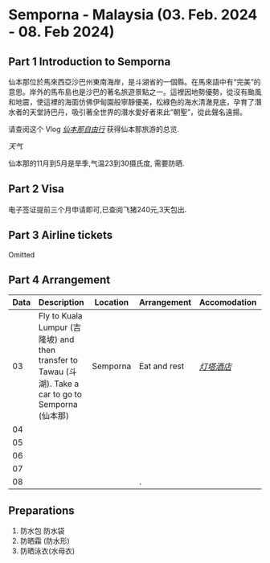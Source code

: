 # Semporna - Malaysia (03. Feb. 2024 - 08. Feb 2024) 
<!--### 我一向,亲自组织,亲自规划-->
## Part 1 Introduction to Semporna
仙本那位於馬來西亞沙巴州東南海岸，是斗湖省的一個縣。在馬來語中有“完美”的意思。岸外的馬布島也是沙巴的著名旅遊景點之一。這裡因地勢優勢，從沒有颱風和地震，使這裡的海面仿佛伊甸園般寧靜優美，松綠色的海水清澈見底，孕育了潛水者的天堂詩巴丹，吸引著全世界的潛水愛好者來此“朝聖”，從此聲名遠揚。

请查阅这个 Vlog *[仙本那自由行](https://www.bilibili.com/video/BV11V411674K/?spm_id_from=333.337.search-card.all.click)* 获得仙本那旅游的总览. 

*天气*

仙本那的11月到5月是旱季,气温23到30摄氏度, 需要防晒.

## Part 2 Visa
电子签证提前三个月申请即可,已查阅飞猪240元,3天包出.


## Part 3 Airline tickets
Omitted

## Part 4 Arrangement

| Data | Description | Location| Arrangement|Accomodation|Food|
| --- | ----------- | ---------|----|--|--|
|03 | Fly to Kuala Lumpur (吉隆坡) and then transfer to Tawau (斗湖). Take a car to go to Semporna (仙本那)| Semporna |Eat and rest|*[灯塔酒店](https://world.taobao.com/item/717811500501.htm)*||
| 04 | | ||||
| 05 | |||
| 06 |  |||
| 07 | ||||
| 08 | ||.|

<!--## Part 5 Actual Experience and Reference Price

| Data | Description | Location| Arrangement|Accomodation|Comment|
| --- | ----------- | ---------|----|--|--|
|21 到达 Cebu| 提前Check in 休息| Mactan(麦克坦,机场岛)|游览麦哲伦十字架,圣婴大教堂,小城堡|*[Summit Galleria Cebu](https://us.trip.com/hotels/detail/?cityId=1239&hotelId=7299688&checkIn=2023-01-21&checkOut=2023-01-23&adult=6&children=0&subStamp=1037&crn=3&ages=&travelpurpose=0&curr=HKD&link=button&hoteluniquekey=H4sIAAAAAAAAAOPazsTFJMEmxMTBKLWGiePh6693mC0mCjkag4B2sYPnm8AdcqyXFjgE8Exi9OC8vrjAlqtimYMgAwjELHJQ0uG4_aFLXEBL4s7D-5YKrJpgCQYOB0MYw-KyQBArx1EmCZYoBic2jud7gKxJjF6cra-BJouSYdR-sFEajEDD1m0Hsmcwvjiyl3kFI-NGxodVIuvce4sddjAyHWD89x8KGE8w3mBawLTk1UypXUxsHPvv8EmwHAIyXkwE6j7FxMrxmF-C5RITwy0mhkdMDK-YGD4xMfwCynftAso3MbNyXATSXcwMk0BMXQmWWcwMi5gZpHgNE40MEi0MjZNSzC1NFYQ0vuw6NYfNSGYSI5OH9ylGEUMzMzNjQ3NLCwtDC1M9o9KkzOQ0K2YpRjcPpiA2F1MLYxfjKC0u5gCPAEH2c5KBt6QP2Esxe3i7KIbtmVj5pP-NvRZIzhAml8RalaHr4Z1xkruAuYuRQ4DRgzGCsYLxFSNIDwCvuDvFxwEAAA&subChannel=&masterhotelid_tracelogid=1a20a813bd795&barcurr=HKD&locale=en_us)* |Cebu城市内很乱,打车一定要用Grab或者谈好一口价,网络好慢啊|
| 22 | 包船(5000 pp)前往 Nalusuan 浮潜 (100 pp浮潜装备 400 pp海洋保护费)|Nalusuan| 浮潜了三次,看到了美丽的珊瑚和鱼群|*[Summit Galleria Cebu](https://us.trip.com/hotels/detail/?cityId=1239&hotelId=7299688&checkIn=2023-01-21&checkOut=2023-01-23&adult=6&children=0&subStamp=1037&crn=3&ages=&travelpurpose=0&curr=HKD&link=button&hoteluniquekey=H4sIAAAAAAAAAOPazsTFJMEmxMTBKLWGiePh6693mC0mCjkag4B2sYPnm8AdcqyXFjgE8Exi9OC8vrjAlqtimYMgAwjELHJQ0uG4_aFLXEBL4s7D-5YKrJpgCQYOB0MYw-KyQBArx1EmCZYoBic2jud7gKxJjF6cra-BJouSYdR-sFEajEDD1m0Hsmcwvjiyl3kFI-NGxodVIuvce4sddjAyHWD89x8KGE8w3mBawLTk1UypXUxsHPvv8EmwHAIyXkwE6j7FxMrxmF-C5RITwy0mhkdMDK-YGD4xMfwCynftAso3MbNyXATSXcwMk0BMXQmWWcwMi5gZpHgNE40MEi0MjZNSzC1NFYQ0vuw6NYfNSGYSI5OH9ylGEUMzMzNjQ3NLCwtDC1M9o9KkzOQ0K2YpRjcPpiA2F1MLYxfjKC0u5gCPAEH2c5KBt6QP2Esxe3i7KIbtmVj5pP-NvRZIzhAml8RalaHr4Z1xkruAuYuRQ4DRgzGCsYLxFSNIDwCvuDvFxwEAAA&subChannel=&masterhotelid_tracelogid=1a20a813bd795&barcurr=HKD&locale=en_us)* |体验很棒,直接在Mactan潜店即可谈好包船,船夫人很好,浮潜照顾很周到,不会游泳也完全没问题|
| 23 | 前往薄荷岛 (800 pp船票),薄荷岛环岛游 (3000 pp包车) |*[Bohol(薄荷岛)](https://www.kkday.com/en/product/134610)*|看到了眼镜猴*[Tarsiidae](https://zh.wikipedia.org/wiki/%E7%9C%BC%E9%8F%A1%E7%8C%B4)*|*[Blue water](https://hk.trip.com/hotels/detail/?cityId=4257&hotelId=759868&checkIn=2023-01-23&checkOut=2023-01-25&adult=6&children=0&subStamp=285&crn=3&ages=&travelpurpose=0&curr=HKD&link=button&hoteluniquekey=H4sIAAAAAAAAAOO6xMjFJMEmxMTBKHWckWPunhOPWIQ4jYyMDU0MLAyMDLawWizUdjz8VSOmn6HFwfMbkG5asNEhgGcSoxTnm8Adcq3S0Q6CaSBgFuHgxMbxYjKrBMskRhnOmP5DXzXeRCEkNRiB0sv7gdIzGPds0NvICDG11WEHI9MBRpYTjGdYFzCtbV0ptouJjWPtSzkJlkNAxrnTLBIsp5gYLjEx3GJieMTE8IqJ4RMTwy-g1ImJQLOamBm6mBkmMbNy_EiUYJnFzLCImUGK1zTRzNDAwMQ82dwwMUVBSOPd91Nz2IxMOBgVGLUE4kOCPbzTio2zUqosM41MMwwYJzEyeXifYhQxNDMzMzY0t7SwMLQw1TMqTcpMTrNilmJ082AKYnN1c3ZzNIjS4mIODXYR3L2jl-3DNWkHKWYPbxfFnQUKKtwz3thrMQd4BBiyn5MMvCV9wD6JtSpD18M74zR3AXMXI4cAowdjBGMF4ytGkB4ApeXzvnoBAAA&subChannel=&masterhotelid_tracelogid=5a610047c71ad&barcurr=HKD&locale=en_hk)*|薄荷岛陆地游览=屁股坐烂,好在眼镜猴很可爱,还行吧|
| 24 | 薄荷岛周边跳岛游 (3000 pp包船 300 pp海洋保护费 150 pp浮潜装备 800 pp go pro)|*[Bohol(薄荷岛)](https://www.kkday.com/zh-cn/product/9579)*|参照这个*[Balicasag Island, Virgin Island](https://www.youtube.com/watch?v=qBrFjzZ9BuM)*|*[Blue water](https://hk.trip.com/hotels/detail/?cityId=4257&hotelId=759868&checkIn=2023-01-23&checkOut=2023-01-25&adult=6&children=0&subStamp=285&crn=3&ages=&travelpurpose=0&curr=HKD&link=button&hoteluniquekey=H4sIAAAAAAAAAOO6xMjFJMEmxMTBKHWckWPunhOPWIQ4jYyMDU0MLAyMDLawWizUdjz8VSOmn6HFwfMbkG5asNEhgGcSoxTnm8Adcq3S0Q6CaSBgFuHgxMbxYjKrBMskRhnOmP5DXzXeRCEkNRiB0sv7gdIzGPds0NvICDG11WEHI9MBRpYTjGdYFzCtbV0ptouJjWPtSzkJlkNAxrnTLBIsp5gYLjEx3GJieMTE8IqJ4RMTwy-g1ImJQLOamBm6mBkmMbNy_EiUYJnFzLCImUGK1zTRzNDAwMQ82dwwMUVBSOPd91Nz2IxMOBgVGLUE4kOCPbzTio2zUqosM41MMwwYJzEyeXifYhQxNDMzMzY0t7SwMLQw1TMqTcpMTrNilmJ082AKYnN1c3ZzNIjS4mIODXYR3L2jl-3DNWkHKWYPbxfFnQUKKtwz3thrMQd4BBiyn5MMvCV9wD6JtSpD18M74zR3AXMXI4cAowdjBGMF4ytGkB4ApeXzvnoBAAA&subChannel=&masterhotelid_tracelogid=5a610047c71ad&barcurr=HKD&locale=en_hk)*|直接在Alona Beach找船, 5点早起,幸运地看到了海豚,浮潜人有点多,海龟浮潜点浪有点大|
| 25 | 坐船返回Cebu,包车前往MoalBoal(4000 pp)|*[Moal Boal(墨宝)](https://www.kkday.com/en/product/34000)*|*[Dive and watch the storm of Sardines](https://www.youtube.com/watch?v=d8XPaP9ODYI)*](https://www.kkday.com/en/product/134610)*|*[Mango Dream](https://www.airbnb.com/rooms/47168296?adults=6&check_in=2023-01-25&check_out=2023-01-26&source_impression_id=p3_1670554909_U0cRRv194VsNejRI&locale=en&_set_bev_on_new_domain=1670047572_NDk4ZDUwNDg1NGYx)*|墨宝海边即可找到向导浮潜(400 pp+100 pp装备, 600 pp go pro),非常实惠,墨宝的潜水是最棒的,沙丁鱼风暴极其震撼|
| 26 |卡瓦森瀑布溯溪和跳水 (1500 pp 装备+向导+吃饭+车, 墨宝海边很多报名处)|*[Moal Boal(墨宝)](https://www.kkday.com/en/product/34000)*|*[Dive and watch the storm of Sardines](https://www.youtube.com/watch?v=d8XPaP9ODYI)*|Go Back to Hong Kong|溪跳水全场6.89km,非常刺激而有趣,当地向导拍摄了很多美妙的照片与视屏|-->



## Preparations
1. 防水包 防水袋
2. 防晒霜 (防水形)
3. 防晒泳衣(水母衣) 

